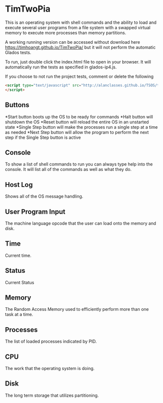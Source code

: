 # TimTwoPia

This is an operating system with shell commands and the ability to load and execute several user programs from a file system with a swapped virtual memory to execute more processes than memory partitions.

A working running version can be accessed without download here https://timhoangt.github.io/TimTwoPia/ but it will not perform the automatic Glados tests.

To run, just double click the index.html file to open in your browser. It will automatically run the tests as specified in glados-ip4.js.

If you choose to not run the project tests, comment or delete the following
```html
<script type="text/javascript" src="http://alanclasses.github.io/TSOS/test/glados-ip4.js">
</script>
```

## Buttons
*Start button boots up the OS to be ready for commands
*Halt button will shutdown the OS
*Reset button will reload the entire OS in an unstarted state
*Single Step button will make the processes run a single step at a time as needed
*Next Step button will allow the program to perform the next step if the Single Step button is active

## Console
To show a list of shell commands to run you can always type help into the console. It will list all of the commands as well as what they do.

## Host Log
Shows all of the OS message handling.

## User Program Input
The machine language opcode that the user can load onto the memory and disk.

## Time
Current time.

## Status
Current Status

## Memory
The Random Access Memory used to efficiently perform more than one task at a time.

## Processes
The list of loaded processes indicated by PID.

## CPU
The work that the operating system is doing.

## Disk
The long term storage that utilizes partitioning.
